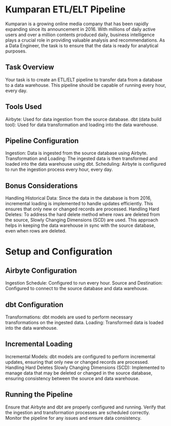 # Kumparan ETL/ELT Pipeline

Kumparan is a growing online media company that has been rapidly expanding since its announcement in 2016. With millions of daily active users and over a million contents produced daily, business intelligence plays a crucial role in providing valuable analysis and recommendations. As a Data Engineer, the task is to ensure that the data is ready for analytical purposes.

## Task Overview
Your task is to create an ETL/ELT pipeline to transfer data from a database to a data warehouse. This pipeline should be capable of running every hour, every day.

## Tools Used
Airbyte: Used for data ingestion from the source database.
dbt (data build tool): Used for data transformation and loading into the data warehouse.

## Pipeline Configuration
Ingestion: Data is ingested from the source database using Airbyte.
Transformation and Loading: The ingested data is then transformed and loaded into the data warehouse using dbt.
Scheduling: Airbyte is configured to run the ingestion process every hour, every day.

## Bonus Considerations
Handling Historical Data: Since the data in the database is from 2016, incremental loading is implemented to handle updates efficiently. This ensures that only new or changed records are processed.
Handling Hard Deletes: To address the hard delete method where rows are deleted from the source, Slowly Changing Dimensions (SCD) are used. This approach helps in keeping the data warehouse in sync with the source database, even when rows are deleted.

# Setup and Configuration
## Airbyte Configuration
Ingestion Schedule: Configured to run every hour.
Source and Destination: Configured to connect to the source database and data warehouse.

## dbt Configuration
Transformations: dbt models are used to perform necessary transformations on the ingested data.
Loading: Transformed data is loaded into the data warehouse.

## Incremental Loading
Incremental Models: dbt models are configured to perform incremental updates, ensuring that only new or changed records are processed.
Handling Hard Deletes
Slowly Changing Dimensions (SCD): Implemented to manage data that may be deleted or changed in the source database, ensuring consistency between the source and data warehouse.

## Running the Pipeline
Ensure that Airbyte and dbt are properly configured and running.
Verify that the ingestion and transformation processes are scheduled correctly.
Monitor the pipeline for any issues and ensure data consistency.